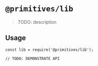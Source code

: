 # `@primitives/lib`

> TODO: description

## Usage

```
const lib = require('@primitives/lib');

// TODO: DEMONSTRATE API
```
